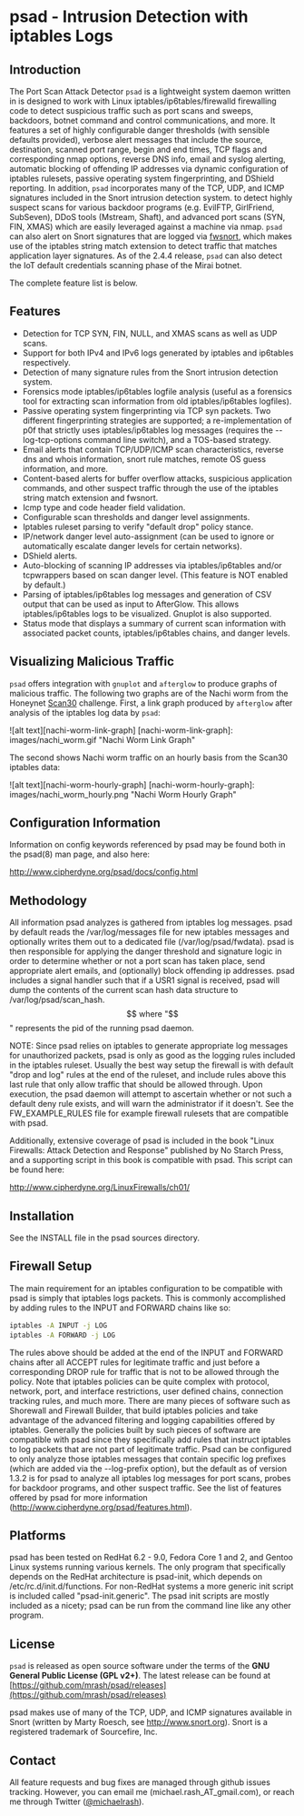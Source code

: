 # psad - Intrusion Detection with iptables Logs

## Introduction
The Port Scan Attack Detector `psad` is a lightweight system daemon written in
is designed to work with Linux iptables/ip6tables/firewalld firewalling code to
detect suspicious traffic such as port scans and sweeps, backdoors, botnet
command and control communications, and more. It features a set of highly
configurable danger thresholds (with sensible defaults provided), verbose alert
messages that include the source, destination, scanned port range, begin and
end times, TCP flags and corresponding nmap options, reverse DNS info, email
and syslog alerting, automatic blocking of offending IP addresses via dynamic
configuration of iptables rulesets, passive operating system fingerprinting,
and DShield reporting. In addition, `psad` incorporates many of the TCP, UDP,
and ICMP signatures included in the Snort intrusion detection system.
to detect highly suspect scans for various backdoor programs (e.g. EvilFTP,
GirlFriend, SubSeven), DDoS tools (Mstream, Shaft), and advanced port scans
(SYN, FIN, XMAS) which are easily leveraged against a machine via nmap. `psad`
can also alert on Snort signatures that are logged via
[fwsnort](https://github.com/mrash/fwsnort), which makes use of the iptables
string match extension to detect traffic that matches application layer
signatures. As of the 2.4.4 release, `psad` can also detect the IoT default
credentials scanning phase of the Mirai botnet.

The complete feature list is below.

## Features
 * Detection for TCP SYN, FIN, NULL, and XMAS scans as well as UDP scans.
 * Support for both IPv4 and IPv6 logs generated by iptables and ip6tables respectively.
 * Detection of many signature rules from the Snort intrusion detection system.
 * Forensics mode iptables/ip6tables logfile analysis (useful as a forensics tool for extracting scan information from old iptables/ip6tables logfiles).
 * Passive operating system fingerprinting via TCP syn packets. Two different fingerprinting strategies are supported; a re-implementation of p0f that strictly uses iptables/ip6tables log messages (requires the --log-tcp-options command line switch), and a TOS-based strategy.
 * Email alerts that contain TCP/UDP/ICMP scan characteristics, reverse dns and whois information, snort rule matches, remote OS guess information, and more.
 * Content-based alerts for buffer overflow attacks, suspicious application commands, and other suspect traffic through the use of the iptables string match extension and fwsnort.
 * Icmp type and code header field validation.
 * Configurable scan thresholds and danger level assignments.
 * Iptables ruleset parsing to verify "default drop" policy stance.
 * IP/network danger level auto-assignment (can be used to ignore or automatically escalate danger levels for certain networks).
 * DShield alerts.
 * Auto-blocking of scanning IP addresses via iptables/ip6tables and/or tcpwrappers based on scan danger level. (This feature is NOT enabled by default.)
 * Parsing of iptables/ip6tables log messages and generation of CSV output that can be used as input to AfterGlow. This allows iptables/ip6tables logs to be visualized. Gnuplot is also supported.
 * Status mode that displays a summary of current scan information with associated packet counts, iptables/ip6tables chains, and danger levels.

## Visualizing Malicious Traffic
`psad` offers integration with `gnuplot` and `afterglow` to produce graphs of
malicious traffic. The following two graphs are of the Nachi worm from the
Honeynet [Scan30](http://old.honeynet.org/scans/scan30/) challenge. First, a
link graph produced by `afterglow` after analysis of the iptables log data by
`psad`:

![alt text][nachi-worm-link-graph]
[nachi-worm-link-graph]: images/nachi_worm.gif "Nachi Worm Link Graph"

The second shows Nachi worm traffic on an hourly basis from the Scan30 iptables
data:

![alt text][nachi-worm-hourly-graph]
[nachi-worm-hourly-graph]: images/nachi_worm_hourly.png "Nachi Worm Hourly Graph"

## Configuration Information
Information on config keywords referenced by psad may be found both in the
psad(8) man page, and also here:

http://www.cipherdyne.org/psad/docs/config.html

## Methodology
All information psad analyzes is gathered from iptables log messages.
psad by default reads the /var/log/messages file for new iptables messages and
optionally writes them out to a dedicated file (/var/log/psad/fwdata).
psad is then responsible for applying the danger threshold and signature logic
in order to determine whether or not a port scan has taken place, send
appropriate alert emails, and (optionally) block offending ip addresses.  psad
includes a signal handler such that if a USR1 signal is received, psad will
dump the contents of the current scan hash data structure to
/var/log/psad/scan_hash.$$ where "$$" represents the pid of the running psad
daemon.

NOTE:  Since psad relies on iptables to generate appropriate log messages
for unauthorized packets, psad is only as good as the logging rules included
in the iptables ruleset.  Usually the best way setup the firewall is with
default "drop and log" rules at the end of the ruleset, and include rules
above this last rule that only allow traffic that should be allowed through.
Upon execution, the psad daemon will attempt to ascertain whether or not such
a default deny rule exists, and will warn the administrator if it doesn't.
See the FW_EXAMPLE_RULES file for example firewall rulesets that are
compatible with psad.

Additionally, extensive coverage of psad is included in the book "Linux
Firewalls: Attack Detection and Response" published by No Starch Press, and a
supporting script in this book is compatible with psad.  This script can be
found here:

http://www.cipherdyne.org/LinuxFirewalls/ch01/

## Installation
See the INSTALL file in the psad sources directory.

## Firewall Setup
The main requirement for an iptables configuration to be compatible with psad
is simply that iptables logs packets. This is commonly accomplished by adding
rules to the INPUT and FORWARD chains like so:

```bash
iptables -A INPUT -j LOG
iptables -A FORWARD -j LOG
```

The rules above should be added at the end of the INPUT and FORWARD chains
after all ACCEPT rules for legitimate traffic and just before a corresponding
DROP rule for traffic that is not to be allowed through the policy. Note that
iptables policies can be quite complex with protocol, network, port, and
interface restrictions, user defined chains, connection tracking rules, and
much more. There are many pieces of software such as Shorewall and Firewall
Builder, that build iptables policies and take advantage of the advanced
filtering and logging capabilities offered by iptables. Generally the policies
built by such pieces of software are compatible with psad since they
specifically add rules that instruct iptables to log packets that are not part
of legitimate traffic. Psad can be configured to only analyze those iptables
messages that contain specific log prefixes (which are added via the
--log-prefix option), but the default as of version 1.3.2 is for psad to
analyze all iptables log messages for port scans, probes for backdoor
programs, and other suspect traffic. See the list of features offered by psad
for more information (http://www.cipherdyne.org/psad/features.html).

## Platforms
psad has been tested on RedHat 6.2 - 9.0, Fedora Core 1 and 2, and
Gentoo Linux systems running various kernels.  The only program that
specifically depends on the RedHat architecture is psad-init, which depends
on /etc/rc.d/init.d/functions.  For non-RedHat systems a more generic init
script is included called "psad-init.generic".  The psad init scripts are
mostly included as a nicety; psad can be run from the command line like any
other program.

## License
`psad` is released as open source software under the terms of
the **GNU General Public License (GPL v2+)**. The latest release can be found
at [https://github.com/mrash/psad/releases](https://github.com/mrash/psad/releases)

psad makes use of many of the TCP, UDP, and ICMP signatures available in
Snort (written by Marty Roesch, see http://www.snort.org).  Snort is a
registered trademark of Sourcefire, Inc.

## Contact
All feature requests and bug fixes are managed through github issues tracking.
However, you can email me (michael.rash_AT_gmail.com), or reach me through
Twitter ([@michaelrash](https://twitter.com/michaelrash)).
